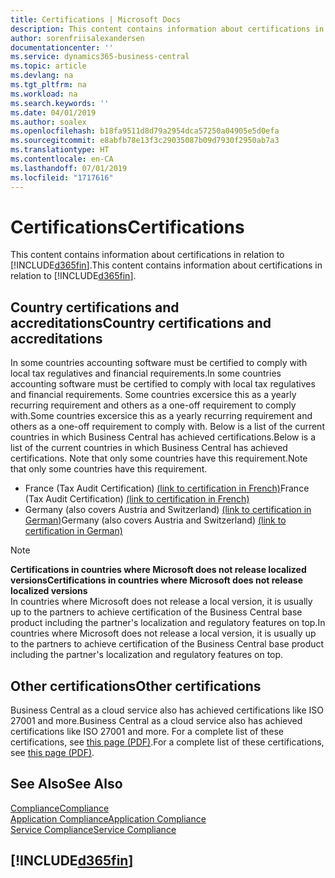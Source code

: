 ```yaml
---
title: Certifications | Microsoft Docs
description: This content contains information about certifications in relation to Business Central.
author: sorenfriisalexandersen
documentationcenter: ''
ms.service: dynamics365-business-central
ms.topic: article
ms.devlang: na
ms.tgt_pltfrm: na
ms.workload: na
ms.search.keywords: ''
ms.date: 04/01/2019
ms.author: soalex
ms.openlocfilehash: b18fa9511d8d79a2954dca57250a04905e5d0efa
ms.sourcegitcommit: e8abfb78e13f3c29035087b09d7930f2950ab7a3
ms.translationtype: HT
ms.contentlocale: en-CA
ms.lasthandoff: 07/01/2019
ms.locfileid: "1717616"
---
```

# <a name="certifications"></a><span data-ttu-id="10a8b-103">Certifications</span><span class="sxs-lookup"><span data-stu-id="10a8b-103">Certifications</span></span>  
<span data-ttu-id="10a8b-104">This content contains information about certifications in relation to [!INCLUDE[d365fin](../includes/d365fin_md.md)].</span><span class="sxs-lookup"><span data-stu-id="10a8b-104">This content contains information about certifications in relation to [!INCLUDE[d365fin](../includes/d365fin_md.md)].</span></span>  

## <a name="country-certifications-and-accreditations"></a><span data-ttu-id="10a8b-105">Country certifications and accreditations</span><span class="sxs-lookup"><span data-stu-id="10a8b-105">Country certifications and accreditations</span></span>
<span data-ttu-id="10a8b-106">In some countries accounting software must be certified to comply with local tax regulatives and financial requirements.</span><span class="sxs-lookup"><span data-stu-id="10a8b-106">In some countries accounting software must be certified to comply with local tax regulatives and financial requirements.</span></span> <span data-ttu-id="10a8b-107">Some countries excersice this as a yearly recurring requirement and others as a one-off requirement to comply with.</span><span class="sxs-lookup"><span data-stu-id="10a8b-107">Some countries excersice this as a yearly recurring requirement and others as a one-off requirement to comply with.</span></span> <span data-ttu-id="10a8b-108">Below is a list of the current countries in which Business Central has achieved certifications.</span><span class="sxs-lookup"><span data-stu-id="10a8b-108">Below is a list of the current countries in which Business Central has achieved certifications.</span></span> <span data-ttu-id="10a8b-109">Note that only some countries have this requirement.</span><span class="sxs-lookup"><span data-stu-id="10a8b-109">Note that only some countries have this requirement.</span></span>  
- <span data-ttu-id="10a8b-110">France (Tax Audit Certification) [(link to certification in French)](https://services.infocert.org/certificats/CERTIF-07-181-R16.pdf)</span><span class="sxs-lookup"><span data-stu-id="10a8b-110">France (Tax Audit Certification) [(link to certification in French)](https://services.infocert.org/certificats/CERTIF-07-181-R16.pdf)</span></span> 
- <span data-ttu-id="10a8b-111">Germany (also covers Austria and Switzerland) [(link to certification in German)](https://www.bdo.de/de-de/themen/softwarebescheinungen/bdo/microsoft-dynamics-365-business-central)</span><span class="sxs-lookup"><span data-stu-id="10a8b-111">Germany (also covers Austria and Switzerland) [(link to certification in German)](https://www.bdo.de/de-de/themen/softwarebescheinungen/bdo/microsoft-dynamics-365-business-central)</span></span>

> [!NOTE]  
>  <span data-ttu-id="10a8b-112">**Certifications in countries where Microsoft does not release localized versions**</span><span class="sxs-lookup"><span data-stu-id="10a8b-112">**Certifications in countries where Microsoft does not release localized versions**</span></span>  
> <span data-ttu-id="10a8b-113">In countries where Microsoft does not release a local version, it is usually up to the partners to achieve certification of the Business Central base product including the partner's localization and regulatory features on top.</span><span class="sxs-lookup"><span data-stu-id="10a8b-113">In countries where Microsoft does not release a local version, it is usually up to the partners to achieve certification of the Business Central base product including the partner's localization and regulatory features on top.</span></span>

## <a name="other-certifications"></a><span data-ttu-id="10a8b-114">Other certifications</span><span class="sxs-lookup"><span data-stu-id="10a8b-114">Other certifications</span></span>  
<span data-ttu-id="10a8b-115">Business Central as a cloud service also has achieved certifications like ISO 27001 and more.</span><span class="sxs-lookup"><span data-stu-id="10a8b-115">Business Central as a cloud service also has achieved certifications like ISO 27001 and more.</span></span> <span data-ttu-id="10a8b-116">For a complete list of these certifications, see [this page (PDF)](https://aka.ms/d365-compliance-list).</span><span class="sxs-lookup"><span data-stu-id="10a8b-116">For a complete list of these certifications, see [this page (PDF)](https://aka.ms/d365-compliance-list).</span></span>

## <a name="see-also"></a><span data-ttu-id="10a8b-117">See Also</span><span class="sxs-lookup"><span data-stu-id="10a8b-117">See Also</span></span>  
[<span data-ttu-id="10a8b-118">Compliance</span><span class="sxs-lookup"><span data-stu-id="10a8b-118">Compliance</span></span>](compliance-overview.md)  
[<span data-ttu-id="10a8b-119">Application Compliance</span><span class="sxs-lookup"><span data-stu-id="10a8b-119">Application Compliance</span></span>](compliance-application-compliance.md)  
[<span data-ttu-id="10a8b-120">Service Compliance</span><span class="sxs-lookup"><span data-stu-id="10a8b-120">Service Compliance</span></span>](compliance-service-compliance.md)  

 ## [!INCLUDE[d365fin](../includes/free_trial_md.md)]  
 
